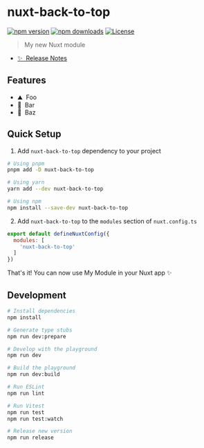 <!--
Get your module up and running quickly.

Find and replace all on all files (CMD+SHIFT+F):
- Name: My Module
- Package name: nuxt-back-to-top
- Description: My new Nuxt module
-->

# nuxt-back-to-top

[![npm version][npm-version-src]][npm-version-href]
[![npm downloads][npm-downloads-src]][npm-downloads-href]
[![License][license-src]][license-href]

> My new Nuxt module

- [✨ &nbsp;Release Notes](/CHANGELOG.md)
<!-- - [📖 &nbsp;Documentation](https://example.com) -->

## Features

<!-- Highlight some of the features your module provide here -->
- ⛰ &nbsp;Foo
- 🚠 &nbsp;Bar
- 🌲 &nbsp;Baz

## Quick Setup

1. Add `nuxt-back-to-top` dependency to your project

```bash
# Using pnpm
pnpm add -D nuxt-back-to-top

# Using yarn
yarn add --dev nuxt-back-to-top

# Using npm
npm install --save-dev nuxt-back-to-top
```

2. Add `nuxt-back-to-top` to the `modules` section of `nuxt.config.ts`

```js
export default defineNuxtConfig({
  modules: [
    'nuxt-back-to-top'
  ]
})
```

That's it! You can now use My Module in your Nuxt app ✨

## Development

```bash
# Install dependencies
npm install

# Generate type stubs
npm run dev:prepare

# Develop with the playground
npm run dev

# Build the playground
npm run dev:build

# Run ESLint
npm run lint

# Run Vitest
npm run test
npm run test:watch

# Release new version
npm run release
```

<!-- Badges -->
[npm-version-src]: https://img.shields.io/npm/v/nuxt-back-to-top/latest.svg?style=flat&colorA=18181B&colorB=28CF8D
[npm-version-href]: https://npmjs.com/package/nuxt-back-to-top

[npm-downloads-src]: https://img.shields.io/npm/dm/nuxt-back-to-top.svg?style=flat&colorA=18181B&colorB=28CF8D
[npm-downloads-href]: https://npmjs.com/package/nuxt-back-to-top

[license-src]: https://img.shields.io/npm/l/nuxt-back-to-top.svg?style=flat&colorA=18181B&colorB=28CF8D
[license-href]: https://npmjs.com/package/nuxt-back-to-top

